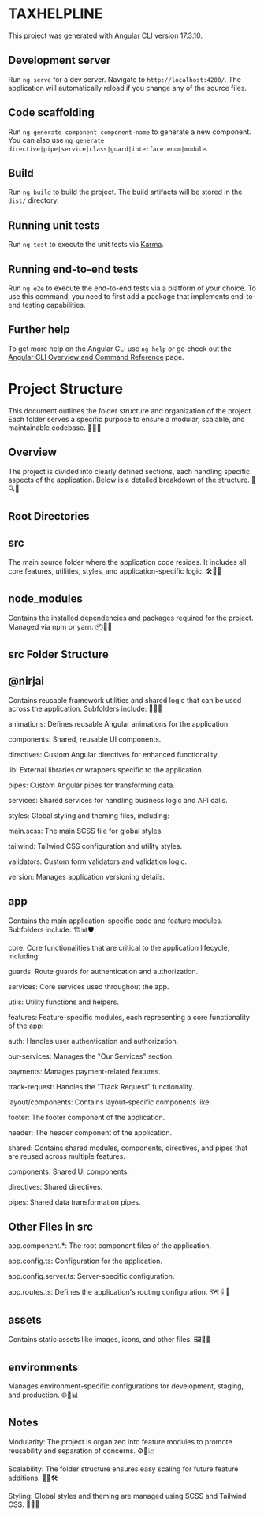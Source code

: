 # TAXHELPLINE

This project was generated with [Angular CLI](https://github.com/angular/angular-cli) version 17.3.10.

## Development server

Run `ng serve` for a dev server. Navigate to `http://localhost:4200/`. The application will automatically reload if you change any of the source files.

## Code scaffolding

Run `ng generate component component-name` to generate a new component. You can also use `ng generate directive|pipe|service|class|guard|interface|enum|module`.

## Build

Run `ng build` to build the project. The build artifacts will be stored in the `dist/` directory.

## Running unit tests

Run `ng test` to execute the unit tests via [Karma](https://karma-runner.github.io).

## Running end-to-end tests

Run `ng e2e` to execute the end-to-end tests via a platform of your choice. To use this command, you need to first add a package that implements end-to-end testing capabilities.

## Further help

To get more help on the Angular CLI use `ng help` or go check out the [Angular CLI Overview and Command Reference](https://angular.io/cli) page.


## ###############################################

# Project Structure

This document outlines the folder structure and organization of the project. Each folder serves a specific purpose to ensure a modular, scalable, and maintainable codebase. 🎯📂✨

## Overview

The project is divided into clearly defined sections, each handling specific aspects of the application. Below is a detailed breakdown of the structure. 📜🔍📌

## Root Directories

## src

The main source folder where the application code resides. It includes all core features, utilities, styles, and application-specific logic. 🛠️📂✅

## node_modules

Contains the installed dependencies and packages required for the project. Managed via npm or yarn. 📦📑🚀

## src Folder Structure

## @nirjai

Contains reusable framework utilities and shared logic that can be used across the application. Subfolders include: 🌟🧩📁

animations: Defines reusable Angular animations for the application.

components: Shared, reusable UI components.

directives: Custom Angular directives for enhanced functionality.

lib: External libraries or wrappers specific to the application.

pipes: Custom Angular pipes for transforming data.

services: Shared services for handling business logic and API calls.

styles: Global styling and theming files, including:

main.scss: The main SCSS file for global styles.

tailwind: Tailwind CSS configuration and utility styles.

validators: Custom form validators and validation logic.

version: Manages application versioning details.

## app

Contains the main application-specific code and feature modules. Subfolders include: 🏗️📊🛡️

core: Core functionalities that are critical to the application lifecycle, including:

guards: Route guards for authentication and authorization.

services: Core services used throughout the app.

utils: Utility functions and helpers.

features: Feature-specific modules, each representing a core functionality of the app:

auth: Handles user authentication and authorization.

our-services: Manages the "Our Services" section.

payments: Manages payment-related features.

track-request: Handles the "Track Request" functionality.

layout/components: Contains layout-specific components like:

footer: The footer component of the application.

header: The header component of the application.

shared: Contains shared modules, components, directives, and pipes that are reused across multiple features.

components: Shared UI components.

directives: Shared directives.

pipes: Shared data transformation pipes.

## Other Files in src

app.component.*: The root component files of the application.

app.config.ts: Configuration for the application.

app.config.server.ts: Server-specific configuration.

app.routes.ts: Defines the application's routing configuration. 🗺️🖇️📜

## assets

Contains static assets like images, icons, and other files. 🖼️📁🎨

## environments

Manages environment-specific configurations for development, staging, and production. 🌐🔧📊

## Notes

Modularity: The project is organized into feature modules to promote reusability and separation of concerns. ⚙️🧩📈

Scalability: The folder structure ensures easy scaling for future feature additions. 📐🔝🛠️

Styling: Global styles and theming are managed using SCSS and Tailwind CSS. 🎨💅✨
